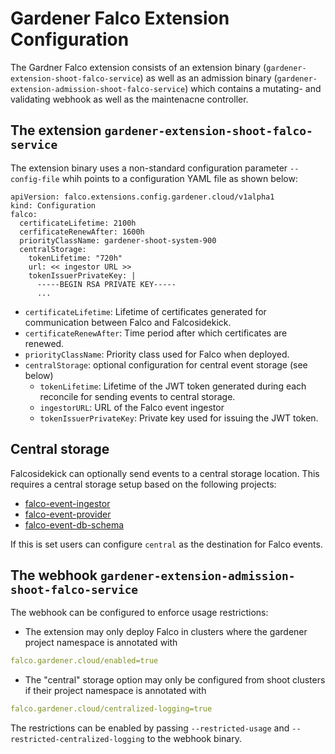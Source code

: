 # Gardener Falco Extension Configuration

The Gardner Falco extension consists of an extension binary
(`gardener-extension-shoot-falco-service`) as well as an admission binary
(`gardener-extension-admission-shoot-falco-service`) which contains a
mutating- and validating webhook as well as the maintenacne controller.

## The extension `gardener-extension-shoot-falco-service`

The extension binary uses a non-standard configuration parameter
`--config-file` whih points to a configuration YAML file as shown below:

```
apiVersion: falco.extensions.config.gardener.cloud/v1alpha1 
kind: Configuration
falco:
  certificateLifetime: 2100h
  cerfificateRenewAfter: 1600h
  priorityClassName: gardener-shoot-system-900
  centralStorage:
    tokenLifetime: "720h"
    url: << ingestor URL >>
    tokenIssuerPrivateKey: |
      -----BEGIN RSA PRIVATE KEY-----
      ...
```

* `certificateLifetime`: Lifetime of certificates generated for communication between Falco and Falcosidekick.
* `certificateRenewAfter`: Time period after which certificates are renewed.
* `priorityClassName`: Priority class used for Falco when deployed.
* `centralStorage`: optional configuration for central event storage (see below)
  * `tokenLifetime`: Lifetime of the JWT token generated during each reconcile for sending events to central storage.
  * `ingestorURL`: URL of the Falco event ingestor
  * `tokenIssuerPrivateKey`: Private key used for issuing the JWT token.

## Central storage

Falcosidekick can optionally send events to a central storage location. This 
requires a central storage setup based on the following projects:

- [falco-event-ingestor](https://github.com/gardener/falco-event-ingestor)
- [falco-event-provider](https://github.com/gardener/falco-event-provider)
- [falco-event-db-schema](https://github.com/gardener/falco-event-db-schema)

If this is set users can configure `central` as the destination for Falco
events.

## The webhook `gardener-extension-admission-shoot-falco-service`

The webhook can be configured to enforce usage restrictions:

- The extension may only deploy Falco in clusters where the gardener project 
namespace is annotated with

```yaml
falco.gardener.cloud/enabled=true
```

- The "central" storage option may only be configured from shoot clusters if 
their project namespace is annotated with 

```yaml
falco.gardener.cloud/centralized-logging=true
```

The restrictions can be enabled by passing `--restricted-usage` and
`--restricted-centralized-logging` to the webhook binary.
